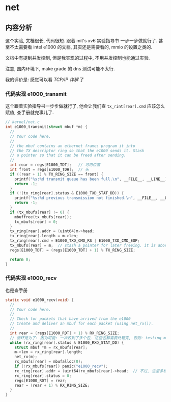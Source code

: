# net

## 内容分析

这个实验, 文档很长, 代码很短. 跟着 mit's xv6 实验指导书 一步一步做就行了.
甚至不太需要看 intel e1000 的文档, 其实还是需要看的, mmio 的设置之类的.

文档中有提到并发控制, 但是我实现的过程中, 不用并发控制也能通过实验.

注意, 国内环境下, make grade 的 dns 测试可能不太行.

我的评价是: 感觉可以看 _TCP/IP 详解_ 了

### 代码实现 e1000_transmit

这个跟着实验指导书一步步做就行了, 他会让我们查 `tx_rint[rear].cmd` 应该怎么赋值, 查手册就完事儿了.

```c
// kernel/net.c
int e1000_transmit(struct mbuf *m) {
  //
  // Your code here.
  //
  // the mbuf contains an ethernet frame; program it into
  // the TX descriptor ring so that the e1000 sends it. Stash
  // a pointer so that it can be freed after sending.
  //
  int rear = regs[E1000_TDT];   // 可用位置
  int front = regs[E1000_TDH];  // 头
  if ((rear + 1) % TX_RING_SIZE == front) {
    printf("%s:%d transmit queue has been full.\n", __FILE__, __LINE__);
    return -1;
  }
  if (!(tx_ring[rear].status & E1000_TXD_STAT_DD)) {
    printf("%s:%d previous transmission not finished.\n", __FILE__, __LINE__);
    return -1;
  }
  if (tx_mbufs[rear] != 0) {
    mbuffree(tx_mbufs[rear]);
    tx_mbufs[rear] = 0;
  }
  tx_ring[rear].addr = (uint64)m->head;
  tx_ring[rear].length = m->len;
  tx_ring[rear].cmd = E1000_TXD_CMD_RS | E1000_TXD_CMD_EOP;
  tx_mbufs[rear] = m;  // stash a pointer for later freeing. it is above mbuffree(tx_mbufs[rear])
  regs[E1000_TDT] = (regs[E1000_TDT] + 1) % TX_RING_SIZE;

  return 0;
}
```

### 代码实现 e1000_recv

也是查手册

```c
static void e1000_recv(void) {
  //
  // Your code here.
  //
  // Check for packets that have arrived from the e1000
  // Create and deliver an mbuf for each packet (using net_rx()).
  //
  int rear = (regs[E1000_RDT] + 1) % RX_RING_SIZE;
  // 循环是为了: 因为可能: 一次收到了多个包, 这些包都需要处理完, 否则: testing multi-process pings will fail.
  while (rx_ring[rear].status & E1000_RXD_STAT_DD) {
    struct mbuf *m = rx_mbufs[rear];
    m->len = rx_ring[rear].length;
    net_rx(m);
    rx_mbufs[rear] = mbufalloc(0);
    if (!rx_mbufs[rear]) panic("e1000_recv");
    rx_ring[rear].addr = (uint64)rx_mbufs[rear]->head;  // 不过, 这里多核居然没有问题 😝
    rx_ring[rear].status = 0;
    regs[E1000_RDT] = rear;
    rear = (rear + 1) % RX_RING_SIZE;
  }
}
```
